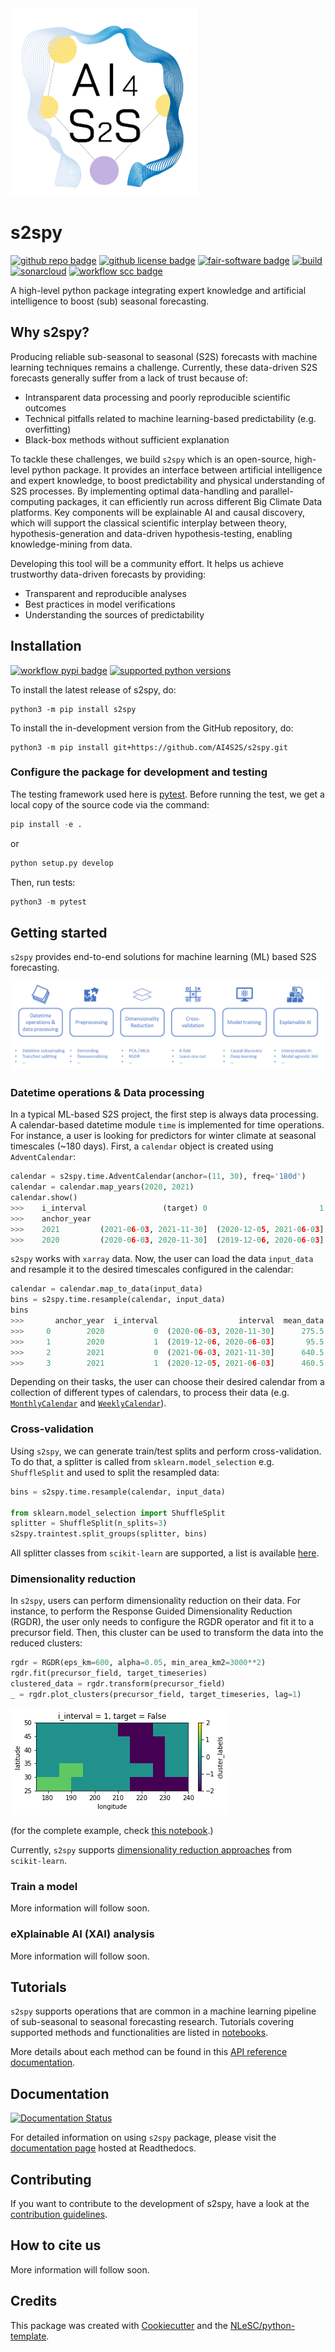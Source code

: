 <img width="300" alt="Logo" src="./docs/assets/images/ai4s2s_logo.png">

# s2spy

[![github repo badge](https://img.shields.io/badge/github-repo-000.svg?logo=github&labelColor=gray&color=blue)](https://github.com/AI4S2S/ai4s2s)
[![github license badge](https://img.shields.io/github/license/AI4S2S/s2spy)](https://github.com/AI4S2S/s2spy)
[![fair-software badge](https://img.shields.io/badge/fair--software.eu-%E2%97%8F%20%20%E2%97%8F%20%20%E2%97%8F%20%20%E2%97%8F%20%20%E2%97%8B-yellow)](https://fair-software.eu)
[![build](https://github.com/AI4S2S/s2spy/actions/workflows/build.yml/badge.svg)](https://github.com/AI4S2S/s2spy/actions/workflows/build.yml)
[![sonarcloud](https://github.com/AI4S2S/s2spy/actions/workflows/sonarcloud.yml/badge.svg)](https://github.com/AI4S2S/s2spy/actions/workflows/sonarcloud.yml)
[![workflow scc badge](https://sonarcloud.io/api/project_badges/measure?project=AI4S2S_ai4s2s&metric=coverage)](https://sonarcloud.io/dashboard?id=AI4S2S_ai4s2s)

A high-level python package integrating expert knowledge and artificial intelligence to boost (sub) seasonal forecasting.

## Why s2spy?
Producing reliable sub-seasonal to seasonal (S2S) forecasts with machine learning techniques remains a challenge. Currently, these data-driven S2S forecasts generally suffer from a lack of trust because of:
- Intransparent data processing and poorly reproducible scientific outcomes
- Technical pitfalls related to machine learning-based predictability (e.g. overfitting)
- Black-box methods without sufficient explanation

To tackle these challenges, we build `s2spy` which is an open-source, high-level python package. It provides an interface between artificial intelligence and expert knowledge, to boost predictability and physical understanding of S2S processes. By implementing optimal data-handling and parallel-computing packages, it can efficiently run across different Big Climate Data platforms. Key components will be explainable AI and causal discovery, which will support the classical scientific interplay between theory, hypothesis-generation and data-driven hypothesis-testing, enabling knowledge-mining from data.

Developing this tool will be a community effort. It helps us achieve trustworthy data-driven forecasts by providing:
- Transparent and reproducible analyses
- Best practices in model verifications
- Understanding the sources of predictability

## Installation
[![workflow pypi badge](https://img.shields.io/pypi/v/s2spy.svg?colorB=blue)](https://pypi.python.org/project/s2spy/)
[![supported python versions](https://img.shields.io/pypi/pyversions/s2spy)](https://pypi.python.org/project/s2spy/)

To install the latest release of s2spy, do:
```console
python3 -m pip install s2spy
```

To install the in-development version from the GitHub repository, do:

```console
python3 -m pip install git+https://github.com/AI4S2S/s2spy.git
```

### Configure the package for development and testing
The testing framework used here is [pytest](https://pytest.org). Before running the test, we get a local copy of the source code via the command:

```py
pip install -e .
```
or
```py
python setup.py develop
```

Then, run tests:
```py
python3 -m pytest
```

## Getting started
`s2spy` provides end-to-end solutions for machine learning (ML) based S2S forecasting.

![workflow](./docs/assets/images/workflow.png)

### Datetime operations & Data processing
In a typical ML-based S2S project, the first step is always data processing.  A calendar-based datetime module `time` is implemented for time operations. For instance, a user is looking for predictors for winter climate at seasonal timescales (~180 days). First, a `calendar` object is created using `AdventCalendar`:

```py
calendar = s2spy.time.AdventCalendar(anchor=(11, 30), freq='180d')
calendar = calendar.map_years(2020, 2021)
calendar.show()
>>>    i_interval                 (target) 0                         1
>>>    anchor_year
>>>    2021         (2021-06-03, 2021-11-30]  (2020-12-05, 2021-06-03]
>>>    2020         (2020-06-03, 2020-11-30]  (2019-12-06, 2020-06-03]
```

`s2spy` works with `xarray` data. Now, the user can load the data `input_data` and resample it to the desired timescales configured in the calendar:

```py
calendar = calendar.map_to_data(input_data)
bins = s2spy.time.resample(calendar, input_data)
bins
>>>       anchor_year  i_interval                  interval  mean_data  target
>>>     0        2020           0  (2020-06-03, 2020-11-30]      275.5    True
>>>     1        2020           1  (2019-12-06, 2020-06-03]       95.5   False
>>>     2        2021           0  (2021-06-03, 2021-11-30]      640.5    True
>>>     3        2021           1  (2020-12-05, 2021-06-03]      460.5   False
```

Depending on their tasks, the user can choose their desired calendar from a collection of different types of calendars, to process their data (e.g. [`MonthlyCalendar`](https://ai4s2s.readthedocs.io/en/latest/autoapi/s2spy/time/index.html#s2spy.time.MonthlyCalendar) and [`WeeklyCalendar`](https://ai4s2s.readthedocs.io/en/latest/autoapi/s2spy/time/index.html#s2spy.time.WeeklyCalendar)).

### Cross-validation
Using `s2spy`, we can generate train/test splits and perform cross-validation. To do that, a splitter is called from `sklearn.model_selection` e.g. `ShuffleSplit` and used to split the resampled data:

```py
bins = s2spy.time.resample(calendar, input_data)

from sklearn.model_selection import ShuffleSplit
splitter = ShuffleSplit(n_splits=3)
s2spy.traintest.split_groups(splitter, bins)
```

All splitter classes from `scikit-learn` are supported, a list is available [here](https://scikit-learn.org/stable/modules/classes.html#splitter-classes).

### Dimensionality reduction
In `s2spy`, users can perform dimensionality reduction on their data. For instance, to perform the Response Guided Dimensionality Reduction (RGDR), the user only needs to configure the RGDR operator and fit it to a precursor field. Then, this cluster can be used to transform the data into the reduced clusters:
```py
rgdr = RGDR(eps_km=600, alpha=0.05, min_area_km2=3000**2)
rgdr.fit(precursor_field, target_timeseries)
clustered_data = rgdr.transform(precursor_field)
_ = rgdr.plot_clusters(precursor_field, target_timeseries, lag=1)
```
![clusters](./docs/assets/images/rgdr_clusters.png)

(for the complete example, check [this notebook](https://github.com/AI4S2S/s2spy/blob/main/notebooks/tutorial_RGDR.ipynb).)

Currently, `s2spy` supports [dimensionality reduction approaches](https://scikit-learn.org/stable/modules/classes.html#module-sklearn.cluster) from `scikit-learn`. 

### Train a model
More information will follow soon.

### eXplainable AI (XAI) analysis
More information will follow soon.

## Tutorials
`s2spy` supports operations that are common in a machine learning pipeline of sub-seasonal to seasonal forecasting research. Tutorials covering supported methods and functionalities are listed in [notebooks](https://github.com/AI4S2S/s2spy/tree/main/notebooks).

More details about each method can be found in this [API reference documentation](https://ai4s2s.readthedocs.io/en/latest/autoapi/index.html).

## Documentation
[![Documentation Status](https://readthedocs.org/projects/ai4s2s/badge/?version=latest)](https://ai4s2s.readthedocs.io/en/latest/?badge=latest)

For detailed information on using `s2spy` package, please visit the [documentation page](https://ai4s2s.readthedocs.io/en/latest/) hosted at Readthedocs.

## Contributing

If you want to contribute to the development of s2spy,
have a look at the [contribution guidelines](docs/CONTRIBUTING.md).

## How to cite us
<!-- [![RSD](https://img.shields.io/badge/rsd-s2s-00a3e3.svg)](https://www.research-software.nl/software/s2spy) -->
<!-- [![DOI](https://zenodo.org/badge/DOI/<replace-with-created-DOI>.svg)](https://doi.org/<replace-with-created-DOI>) -->

<!--TODO: add links to zenodo and rsd. -->
More information will follow soon.

## Credits

This package was created with [Cookiecutter](https://github.com/audreyr/cookiecutter) and the [NLeSC/python-template](https://github.com/NLeSC/python-template).
